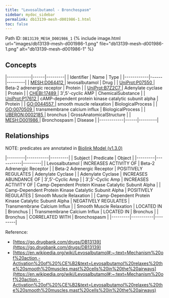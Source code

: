 ```yaml
---
title: "Levosalbutamol - Bronchospasm"
sidebar: mydoc_sidebar
permalink: db13139-mesh-d001986-1.html
toc: false 
---
```



Path ID: `DB13139_MESH_D001986_1`
{% include image.html url="images/db13139-mesh-d001986-1.png" file="db13139-mesh-d001986-1.png" alt="db13139-mesh-d001986-1" %}

## Concepts

|------------|------|---------|
| Identifier | Name | Type    |
|------------|------|---------|
| <a href="https://identifiers.org/MESH:D064412">MESH:D064412 </a> | levosalbutamol | Drug |
| <a href="https://identifiers.org/UniProt:P07550">UniProt:P07550 </a> | Beta-2 adrenergic receptor | Protein |
| <a href="https://identifiers.org/UniProt:B7Z2C7">UniProt:B7Z2C7 </a> | Adenylate cyclase | Protein |
| <a href="https://identifiers.org/CHEBI:17489">CHEBI:17489 </a> | 3',5'-cyclic AMP | ChemicalSubstance |
| <a href="https://identifiers.org/UniProt:P17612">UniProt:P17612 </a> | cAMP-dependent protein kinase catalytic subunit alpha | Protein |
| <a href="https://identifiers.org/GO:0044557">GO:0044557 </a> | smooth muscle relaxation | BiologicalProcess |
| <a href="https://identifiers.org/GO:0070509">GO:0070509 </a> | transmembrane calcium influx | BiologicalProcess |
| <a href="https://identifiers.org/UBERON:0002185">UBERON:0002185 </a> | bronchus | GrossAnatomicalStructure |
| <a href="https://identifiers.org/MESH:D001986">MESH:D001986 </a> | Bronchospasm | Disease |
|------------|------|---------|

## Relationships


NOTE: predicates are annotated in <a href="https://github.com/biolink/biolink-model/releases/tag/v1.3.0">Biolink Model (v1.3.0)</a>

|---------|-----------|---------|
| Subject | Predicate | Object  |
|---------|-----------|---------|
| Levosalbutamol | INCREASES ACTIVITY OF | Beta-2 Adrenergic Receptor |
| Beta-2 Adrenergic Receptor | POSITIVELY REGULATES | Adenylate Cyclase |
| Adenylate Cyclase | INCREASES ABUNDANCE OF | 3',5'-Cyclic Amp |
| 3',5'-Cyclic Amp | INCREASES ACTIVITY OF | Camp-Dependent Protein Kinase Catalytic Subunit Alpha |
| Camp-Dependent Protein Kinase Catalytic Subunit Alpha | POSITIVELY REGULATES | Smooth Muscle Relaxation |
| Camp-Dependent Protein Kinase Catalytic Subunit Alpha | NEGATIVELY REGULATES | Transmembrane Calcium Influx |
| Smooth Muscle Relaxation | LOCATED IN | Bronchus |
| Transmembrane Calcium Influx | LOCATED IN | Bronchus |
| Bronchus | CORRELATED WITH | Bronchospasm |
|---------|-----------|---------|

Reference: 
  - [https://go.drugbank.com/drugs/DB13139](https://go.drugbank.com/drugs/DB13139)
  - [https://en.wikipedia.org/wiki/Levosalbutamol#:~:text=Mechanism%20of%20action,-Activation%20of%20%CE%B2&text=Levosalbutamol%20relaxes%20the%20smooth%20muscles,mast%20cells%20in%20the%20airways](https://en.wikipedia.org/wiki/Levosalbutamol#:~:text=Mechanism%20of%20action,-Activation%20of%20%CE%B2&text=Levosalbutamol%20relaxes%20the%20smooth%20muscles,mast%20cells%20in%20the%20airways)
